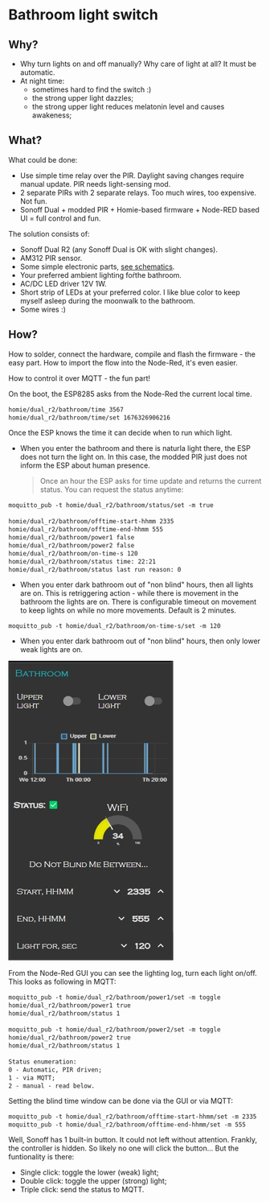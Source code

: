 # Bathroom light switch

## Why?
- Why turn lights on and off manually? Why care of light at all? It must be automatic.
- At night time: 
  * sometimes hard to find the switch :)
  * the strong upper light dazzles;
  * the strong upper light reduces melatonin level and causes awakeness;

## What?
What could be done:
- Use simple time relay over the PIR. Daylight saving changes require manual update. PIR needs light-sensing mod.
- 2 separate PIRs with 2 separate relays. Too much wires, too expensive. Not fun.
- Sonoff Dual + modded PIR + Homie-based firmware + Node-RED based UI = full control and fun.

The solution consists of:
- Sonoff Dual R2 (any Sonoff Dual is OK with slight changes).
- AM312 PIR sensor.
- Some simple electronic parts, [see schematics](http://).
- Your preferred ambient lighting foŕthe bathroom.
- AC/DC LED driver 12V 1W.
- Short strip of LEDs at your preferred color. I like blue color to keep myself asleep during the moonwalk to the bathroom.
- Some wires :)


## How?
How to solder, connect the hardware, compile and flash the firmware - the easy part.
How to import the flow into the Node-Red, it's even easier.

How to control it over MQTT - the fun part!

On the boot, the ESP8285 asks from the Node-Red the current local time.
```
homie/dual_r2/bathroom/time 3567
homie/dual_r2/bathroom/time/set 1676326906216
```
Once the ESP knows the time it can decide when to run which light.

* When you enter the bathroom and there is naturla light there, the ESP does not turn the light on. In this case, the modded PIR just does not inform the ESP about human presence.

  > Once an hour the ESP asks for time update and returns the current status. You can request the status anytime:
```
moquitto_pub -t homie/dual_r2/bathroom/status/set -m true

homie/dual_r2/bathroom/offtime-start-hhmm 2335
homie/dual_r2/bathroom/offtime-end-hhmm 555
homie/dual_r2/bathroom/power1 false
homie/dual_r2/bathroom/power2 false
homie/dual_r2/bathroom/on-time-s 120
homie/dual_r2/bathroom/status time: 22:21
homie/dual_r2/bathroom/status last run reason: 0
```
* When you enter dark bathroom out of "non blind" hours, then all lights are on. This is retriggering action - while there is movement in the bathroom the lights are on. There is configurable timeout on movement to keep lights on while no more movements. Default is 2 minutes.
```
moquitto_pub -t homie/dual_r2/bathroom/on-time-s/set -m 120
```
* When you enter dark bathroom out of "non blind" hours, then only lower weak lights are on.

![Bathroom Light GUI](./bathroom_light_ui.jpg "Bathroom Light GUI, Node-Red")

From the Node-Red GUI you can see the lighting log, turn each light on/off. This looks as following in MQTT:
```
moquitto_pub -t homie/dual_r2/bathroom/power1/set -m toggle
homie/dual_r2/bathroom/power1 true
homie/dual_r2/bathroom/status 1

moquitto_pub -t homie/dual_r2/bathroom/power2/set -m toggle
homie/dual_r2/bathroom/power2 true
homie/dual_r2/bathroom/status 1

Status enumeration:
0 - Automatic, PIR driven;
1 - via MQTT;
2 - manual - read below.
```

Setting the blind time window can be done via the GUI or via MQTT:
```
moquitto_pub -t homie/dual_r2/bathroom/offtime-start-hhmm/set -m 2335
moquitto_pub -t homie/dual_r2/bathroom/offtime-end-hhmm/set -m 555
```

Well, Sonoff has 1 built-in button. It could not left without attention. Frankly, the controller is hidden. So likely no one will click the button... But the funtionality is there:
- Single click: toggle the lower (weak) light;
- Double click: toggle the upper (strong) light;
- Triple click: send the status to MQTT.
